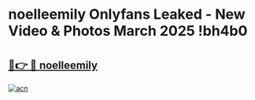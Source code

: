 # noelleemily Onlyfans Leaked - New Video & Photos March 2025 !bh4b0

# <h2><a href="https://6cfxs1.iuczelnia.edu.pl?title=noelleemily&ref=bh4b0">🔗👉 🔴 noelleemily</a></h2>

[![acn](https://github.com/user-attachments/assets/0f9c940e-d8b0-45ae-aac7-cd30a18b3e1c)](https://6cfxs1.iuczelnia.edu.pl?title=noelleemily&ref=bh4b0)


